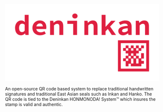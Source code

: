 <p align="left">
  <a href="https://www.ibm.com/plex/">
    <img alt="Plex" src="https://github.com/nipponmalayan/deninkan/blob/master/deninkan.png" width="512" />
  </a>
</p>
An open-source QR code based system to replace traditional handwritten signatures and traditional East Asian seals such as Inkan and Hanko. The QR code is tied to the Deninkan HONMONODA! System™ which insures the stamp is valid and authentic.
